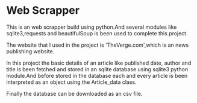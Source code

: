 # Web Scrapper

This is an web scrapper build using python.And several modules like sqlite3,requests and beautifulSoup is been used to complete this project.

The website that I used in the project is 'TheVerge.com',which is an news publishing website.

In this project the basic details of an article like published date, author and title is been fetched and stored in an sqlite database using sqlite3 python module.And before stored in the database each and every article is been interpreted as an object using the Article_data class.

Finally the database can be downloaded as an csv file.
